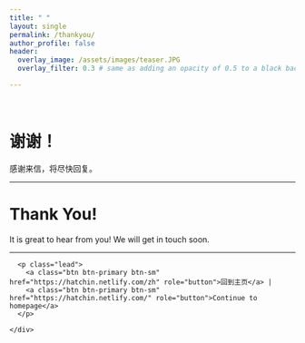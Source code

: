 ```yaml
---
title: " "
layout: single
permalink: /thankyou/
author_profile: false
header:
  overlay_image: /assets/images/teaser.JPG
  overlay_filter: 0.3 # same as adding an opacity of 0.5 to a black background

---
```

<html>
<br>
  <p align="center">
    <h1>谢谢！</h1>
    <div class="jumbotron text-xs-center">
      <p class="lead">感谢来信，将尽快回复。</p>
      <hr>
    <h1>Thank You!</h1>
    <div class="jumbotron text-xs-center">
      <p class="lead">It is great to hear from you! We will get in touch soon.</p>
      <hr>

      <p class="lead">
        <a class="btn btn-primary btn-sm" href="https://hatchin.netlify.com/zh" role="button">回到主页</a> | 
        <a class="btn btn-primary btn-sm" href="https://hatchin.netlify.com/" role="button">Continue to homepage</a>
      </p>

    </div>
  </p>

</html>
